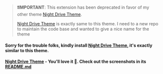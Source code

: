 > **❗IMPORTANT**: This extension has been deprecated in favor of my other theme [Night Drive Theme](https://marketplace.visualstudio.com/items?itemName=subinsebastian.night-drive).
>
> [Night Drive Theme](https://marketplace.visualstudio.com/items?itemName=subinsebastian.night-drive) is exactly same to this theme. I need to a new repo to maintain the code base and wanted to give a nice name for the theme

#### Sorry for the trouble folks, kindly install [Night Drive Theme](https://marketplace.visualstudio.com/items?itemName=subinsebastian.night-drive), it's exactly similar to this theme.

#### [Night Drive Theme](https://marketplace.visualstudio.com/items?itemName=subinsebastian.night-drive) - You'll love it 🙂. Check out the screenshots in its [README.md](https://github.com/subinsebastian/night-drive#readme)
